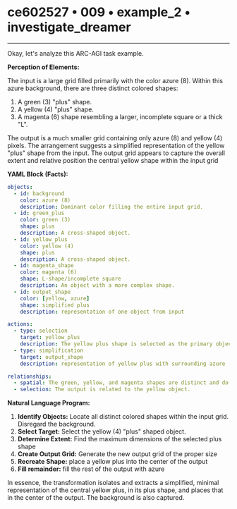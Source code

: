 # ce602527 • 009 • example_2 • investigate_dreamer

---
Okay, let's analyze this ARC-AGI task example.

**Perception of Elements:**

The input is a large grid filled primarily with the color azure (8). Within this azure background, there are three distinct colored shapes:

1.  A green (3) "plus" shape.
2.  A yellow (4) "plus" shape.
3.  A magenta (6) shape resembling a larger, incomplete square or a thick "L".

The output is a much smaller grid containing only azure (8) and yellow (4) pixels. The arrangement suggests a simplified representation of the yellow "plus" shape from the input. The output grid appears to capture the overall extent and relative position the central yellow shape within the input grid

**YAML Block (Facts):**



```yaml
objects:
  - id: background
    color: azure (8)
    description: Dominant color filling the entire input grid.
  - id: green_plus
    color: green (3)
    shape: plus
    description: A cross-shaped object.
  - id: yellow_plus
    color: yellow (4)
    shape: plus
    description: A cross-shaped object.
  - id: magenta_shape
    color: magenta (6)
    shape: L-shape/incomplete square
    description: An object with a more complex shape.
  - id: output_shape
    color: [yellow, azure]
    shape: simplified plus
    description: representation of one object from input

actions:
  - type: selection
    target: yellow_plus
    description: The yellow plus shape is selected as the primary object of interest.
  - type: simplification
    target: output_shape
    description: representation of yellow plus with surrounding azure

relationships:
  - spatial: The green, yellow, and magenta shapes are distinct and do not overlap.
  - selection: The output is related to the yellow object.
```



**Natural Language Program:**

1.  **Identify Objects:** Locate all distinct colored shapes within the input grid. Disregard the background.
2.  **Select Target:** Select the yellow (4) "plus" shaped object.
3. **Determine Extent:** Find the maximum dimensions of the selected plus shape
4.  **Create Output Grid:** Generate the new output grid of the proper size
5. **Recreate Shape:** place a yellow plus into the center of the output
6. **Fill remainder:** fill the rest of the output with azure

In essence, the transformation isolates and extracts a simplified, minimal representation of the central yellow plus, in its plus shape, and places that in the center of the output. The background is also captured.

